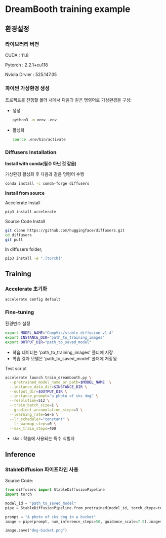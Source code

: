 # DreamBooth training example

## 환경설정

### 라이브러리 버전

CUDA : 11.8

Pytorch : 2.2.1+cu118

Nvidia Drvier : 525.147.05

### 파이썬 가상환경 생성

프로젝트를 진행할 폴더 내에서 다음과 같은 명령어로 가상환경을 구성:

- 생성

  ``` bash
  python3 -m venv .env
  ```

- 활성화

  ```bash
  source .env/bin/activate
  ```

  

### Diffusers Installation

**Install with conda(필수 아닌 것 같음)**

가상환경 활성화 후 다음과 같음 명령어 수행 

```bash
conda install -c conda-forge diffusers
```



**Install from source**

Accelerate Install

```bash
pip3 install accelerate
```



Source Code Install

````bash
git clone https://github.com/huggingface/diffusers.git
cd diffusers
git pull
````



In diffusers folder,

```bash
pip3 install -e ".[torch]"
```



## Training

### Accelerate 초기화

```bash
accelerate config default
```



### Fine-tuning

환경변수 설정

```bash
export MODEL_NAME="CompVis/stable-diffusion-v1-4"
export INSTANCE_DIR="path_to_training_images"
export OUTPUT_DIR="path_to_saved_model"
```

- 학습 데이터는 'path_to_training_images' 폴더에 저장
- 학습 결과 모델은 'path_to_saved_model' 폴더에 저장됨



Test script

```bash
accelerate launch train_dreambooth.py \
  --pretrained_model_name_or_path=$MODEL_NAME  \
  --instance_data_dir=$INSTANCE_DIR \
  --output_dir=$OUTPUT_DIR \
  --instance_prompt="a photo of sks dog" \
  --resolution=512 \
  --train_batch_size=1 \
  --gradient_accumulation_steps=1 \
  --learning_rate=5e-6 \
  --lr_scheduler="constant" \
  --lr_warmup_steps=0 \
  --max_train_steps=400
```

- sks : 학습에 사용되는 특수 식별자



## Inference

### StableDiffusion 파이프라인 사용

Source Code:

```python
from diffusers import StableDiffusionPipeline
import torch

model_id = "path_to_saved_model"
pipe = StableDiffusionPipeline.from_pretrained(model_id, torch_dtype=torch.float16).to("cuda")

prompt = "A photo of sks dog in a bucket"
image = pipe(prompt, num_inference_steps=50, guidance_scale=7.5).images[0]

image.save("dog-bucket.png")
```

